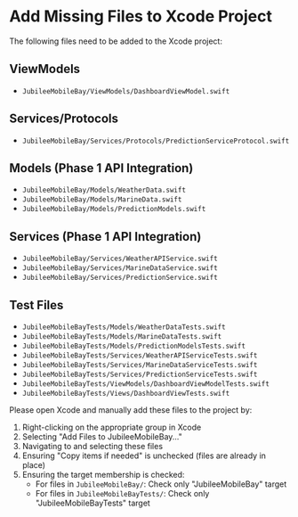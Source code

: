 # Add Missing Files to Xcode Project

The following files need to be added to the Xcode project:

## ViewModels
- `JubileeMobileBay/ViewModels/DashboardViewModel.swift`

## Services/Protocols
- `JubileeMobileBay/Services/Protocols/PredictionServiceProtocol.swift`

## Models (Phase 1 API Integration)
- `JubileeMobileBay/Models/WeatherData.swift`
- `JubileeMobileBay/Models/MarineData.swift`
- `JubileeMobileBay/Models/PredictionModels.swift`

## Services (Phase 1 API Integration)
- `JubileeMobileBay/Services/WeatherAPIService.swift`
- `JubileeMobileBay/Services/MarineDataService.swift`
- `JubileeMobileBay/Services/PredictionService.swift`

## Test Files
- `JubileeMobileBayTests/Models/WeatherDataTests.swift`
- `JubileeMobileBayTests/Models/MarineDataTests.swift`
- `JubileeMobileBayTests/Models/PredictionModelsTests.swift`
- `JubileeMobileBayTests/Services/WeatherAPIServiceTests.swift`
- `JubileeMobileBayTests/Services/MarineDataServiceTests.swift`
- `JubileeMobileBayTests/Services/PredictionServiceTests.swift`
- `JubileeMobileBayTests/ViewModels/DashboardViewModelTests.swift`
- `JubileeMobileBayTests/Views/DashboardViewTests.swift`

Please open Xcode and manually add these files to the project by:
1. Right-clicking on the appropriate group in Xcode
2. Selecting "Add Files to JubileeMobileBay..."
3. Navigating to and selecting these files
4. Ensuring "Copy items if needed" is unchecked (files are already in place)
5. Ensuring the target membership is checked:
   - For files in `JubileeMobileBay/`: Check only "JubileeMobileBay" target
   - For files in `JubileeMobileBayTests/`: Check only "JubileeMobileBayTests" target